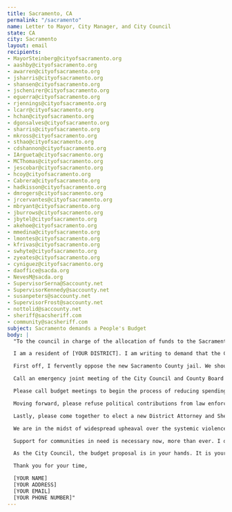 ```yaml
---
title: Sacramento, CA
permalink: "/sacramento"
name: Letter to Mayor, City Manager, and City Council
state: CA
city: Sacramento
layout: email
recipients:
- MayorSteinberg@cityofsacramento.org
- aashby@cityofsacramento.org
- awarren@cityofsacramento.org
- jsharris@cityofsacramento.org
- shansen@cityofsacramento.org
- jschenirer@cityofsacramento.org
- eguerra@cityofsacramento.org
- rjennings@cityofsacramento.org
- lcarr@cityofsacramento.org
- hchan@cityofsacramento.org
- dgonsalves@cityofsacramento.org
- sharris@cityofsacramento.org
- mkross@cityofsacramento.org
- sthao@cityofsacramento.org
- cdshannon@cityofsacramento.org
- IArgueta@cityofsacramento.org
- MCThomas@cityofsacramento.org
- jescobar@cityofsacramento.org
- hcoy@cityofsacramento.org
- Cabrera@cityofsacramento.org
- hadkisson@cityofsacramento.org
- dmrogers@cityofsacramento.org
- jrcervantes@cityofsacramento.org
- mbryant@cityofsacramento.org
- jburrows@cityofsacramento.org
- jbytel@cityofsacramento.org
- akehoe@cityofsacramento.org
- mmedina@cityofsacramento.org
- lmontes@cityofsacramento.org
- kfrivas@cityofsacramento.org
- swhyte@cityofsacramento.org
- zyeates@cityofsacramento.org
- cyniguez@cityofsacramento.org
- daoffice@sacda.org
- NevesM@sacda.org
- SupervisorSerna@Saccounty.net
- SupervisorKennedy@saccounty.net
- susanpeters@saccounty.net
- SupervisorFrost@saccounty.net
- nottolid@saccounty.net
- sheriff@sacsheriff.com
- community@sacsheriff.com
subject: Sacramento demands a People's Budget
body: |
  "To the council in charge of the allocation of funds to the Sacramento Police Department and the jails and prisons they fill,

  I am a resident of [YOUR DISTRICT]. I am writing to demand that the City Council adopts a People’s Budget that prioritizes community wellbeing and redirects funding away from the police.This past week, our nation has been gripped by protests calling for rapid and meaningful change with regard to police behavior, an end to racism and anti-blackness, and immediate reform in how black people are treated in America. Sacramento and its government organizations are unfortunately guilty of complacency in the unfolding of system racism.

  First off, I fervently oppose the new Sacramento County jail. We should be reducing jail populations not creating more cells that need to be filled. Jails are not an appropriate or effective way to deal with mental illness, drug use, or homelessness yet that is how the county and city use them. Please stop this very reckless use of tax dollars and invest in real solutions to our problems. The councils should spend time considering other ways they can reduce jail populations and properly reintroduce folks to prevent recidivism.

  Call an emergency joint meeting of the City Council and County Board of Supervisors to address the response by law enforcement to the George Floyd protests. The police are responding to protesters with unneeded violence, their rubber bullets are causing destruction to bodies and businesses. You all are supposed to hold Sacramento Police Department and the Sheriff’s Department accountable. Make them come up with a plan to end police-initiated violence specifically regarding the protests and into the future.

  Please call budget meetings to begin the process of reducing spending on police and sheriff by 30% and to develop funding reduction strategies for the following 4 years. The Sacramento Police Department propagates inequality in our city. Many Black and brown Sacramento residents have stories of police harassment. The police are most violent when it comes to our most vulnerable populations: trans folks and the homeless. Systems of oppression must be undone, and reallocating much of the budget for the Sac PD to programs and city-led initiatives that support education, rehabilitation, public health, and community-oriented initiatives is a goal that must be achieved. None of the CARES federal stimulus funds should not be spent on any law enforcement function, it should go towards providing housing and public health initiatives.

  Moving forward, please refuse political contributions from law enforcement unions. You are supposed to work for the people of Sacramento. We can not achieve the the drastic overhaul in policing while your hands are in their pockets.

  Lastly, please come together to elect a new District Attorney and Sheriff who are committed to racial justice, to ending mass incarceration and to stopping the killing of Black People. The current leaders have failed Black and brown communities many times in the past and it's time for a change.

  We are in the midst of widespread upheaval over the systemic violence of policing. I will no longer accept empty gestures and suggestions of “reform.” I am demanding that our voices be heard now, and that real change be made to the way this city allocates its resources.

  Support for communities in need is necessary now, more than ever. I demand that the City Council defund the SPD. I join the calls of those across the country to defund the police. I demand a budget that adequately and effectively meets the needs of at-risk Sacramento residents during this trying and uncertain time, when livelihoods are on the line. I demand a budget that supports community wellbeing, rather than empowers the police forces that tear them apart.

  As the City Council, the budget proposal is in your hands. It is your duty to represent your constituents. I am urging you to completely revise the budget for the 2020-2021 fiscal year, and to fund care not cops. You need to adopt a People’s Budget. Public opinion is with me.

  Thank you for your time,

  [YOUR NAME]
  [YOUR ADDRESS]
  [YOUR EMAIL]
  [YOUR PHONE NUMBER]"
---
```


